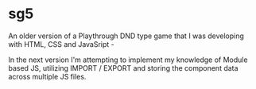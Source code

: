 # sg5

An older version of a Playthrough DND type game that I was developing with HTML, CSS and JavaSript - 

In the next version I'm attempting to implement my knowledge of Module based JS, utilizing IMPORT / EXPORT
and storing the component data across multiple JS files. 

